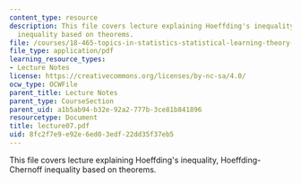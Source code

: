 ```yaml
---
content_type: resource
description: This file covers lecture explaining Hoeffding's inequality, Hoeffding-Chernoff
  inequality based on theorems.
file: /courses/18-465-topics-in-statistics-statistical-learning-theory-spring-2007/8fc2f7e9e92e6ed03edf22dd35f37eb5_lecture07.pdf
file_type: application/pdf
learning_resource_types:
- Lecture Notes
license: https://creativecommons.org/licenses/by-nc-sa/4.0/
ocw_type: OCWFile
parent_title: Lecture Notes
parent_type: CourseSection
parent_uid: a1b5ab94-b32e-92a2-777b-3ce81b841896
resourcetype: Document
title: lecture07.pdf
uid: 8fc2f7e9-e92e-6ed0-3edf-22dd35f37eb5
---
```

This file covers lecture explaining Hoeffding's inequality, Hoeffding-Chernoff inequality based on theorems.